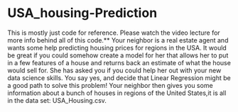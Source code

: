 # USA_housing-Prediction
This is mostly just code for reference. Please watch the video lecture for more info behind all of this code.**  Your neighbor is a real estate agent and wants some help predicting housing prices for regions in the USA. It would be great if you could somehow create a model for her that allows her to put in a few features of a house and returns back an estimate of what the house would sell for.  She has asked you if you could help her out with your new data science skills. You say yes, and decide that Linear Regression might be a good path to solve this problem!  Your neighbor then gives you some information about a bunch of houses in regions of the United States,it is all in the data set: USA_Housing.csv.
